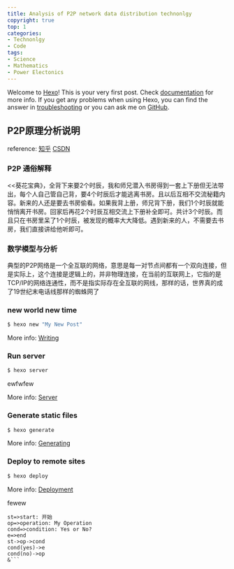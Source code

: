 ```yaml
---
title: Analysis of P2P network data distribution technonlgy
copyright: true
top: 1
categories:
- Technonlgy
- Code
tags:
- Science
- Mathematics
- Power Electonics
---
```

Welcome to [Hexo](https://hexo.io/)! This is your very first post. Check [documentation](https://hexo.io/docs/) for more info. If you get any problems when using Hexo, you can find the answer in [troubleshooting](https://hexo.io/docs/troubleshooting.html) or you can ask me on [GitHub](https://github.com/hexojs/hexo/issues).

## P2P原理分析说明
reference:
[知乎](https://www.zhihu.com/question/24884045)
[CSDN](https://blog.csdn.net/dog250/article/details/46839201)
### P2P 通俗解释
<<葵花宝典》，全背下来要2个时辰，我和师兄潜入书房得到一套上下册但无法带出，每个人自己管自己背，要4个时辰后才能逃离书房。且以后互相不交流秘籍内容。新来的人还是要去书房偷看。如果我背上册，师兄背下册，我们1个时辰就能悄悄离开书房。回家后再花2个时辰互相交流上下册补全即可。共计3个时辰。而且只在书房里呆了1个时辰，被发现的概率大大降低。遇到新来的人，不需要去书房，我们直接讲给他听即可。
### 数学模型与分析
典型的P2P网络是一个全互联的网络，意思是每一对节点间都有一个双向连接，但是实际上，这个连接是逻辑上的，并非物理连接，在当前的互联网上，它指的是TCP/IP的网络连通性，而不是指实际存在全互联的网线，那样的话，世界真的成了19世纪末电话线那样的蜘蛛网了
### new world new time

``` bash
$ hexo new "My New Post"
```

More info: [Writing](https://hexo.io/docs/writing.html)

### Run server

``` bash
$ hexo server
```
ewfwfew

More info: [Server](https://hexo.io/docs/server.html)

<!--more-->

### Generate static files

``` bash
$ hexo generate
```

More info: [Generating](https://hexo.io/docs/generating.html)

### Deploy to remote sites

``` bash
$ hexo deploy
```

More info: [Deployment](https://hexo.io/docs/deployment.html)

fewew

```flow
st=>start: 开始
op=>operation: My Operation
cond=>condition: Yes or No?
e=>end
st->op->cond
cond(yes)->e
cond(no)->op
&```
